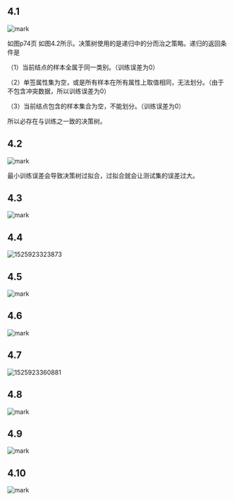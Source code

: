 ## 4.1

![mark](http://p6yio0wew.bkt.clouddn.com/blog/180510/4B93IllA6f.png)

如图p74页 如图4.2所示。决策树使用的是递归中的分而治之策略。递归的返回条件是

（1）当前结点的样本全属于同一类别。（训练误差为0）

（2）单签属性集为空，或是所有样本在所有属性上取值相同，无法划分。（由于不包含冲突数据，所以训练误差为0）

（3）当前结点包含的样本集合为空，不能划分。（训练误差为0）

所以必存在与训练之一致的决策树。

## 4.2

![mark](http://p6yio0wew.bkt.clouddn.com/blog/180510/C9eBAH4djm.png)

最小训练误差会导致决策树过拟合，过拟合就会让测试集的误差过大。

## 4.3

![mark](http://p6yio0wew.bkt.clouddn.com/blog/180510/i0ljF65848.png)







## 4.4

![1525923323873](C:\Users\ADMINI~1\AppData\Local\Temp\1525923323873.png)



## 4.5

![mark](http://p6yio0wew.bkt.clouddn.com/blog/180510/jDKhLKaHLI.png)



## 4.6

![mark](http://p6yio0wew.bkt.clouddn.com/blog/180510/C4HcCiaAki.png)





## 4.7

![1525923360881](C:\Users\ADMINI~1\AppData\Local\Temp\1525923360881.png)





## 4.8

![mark](http://p6yio0wew.bkt.clouddn.com/blog/180510/G0Gbk6CLi3.png)





## 4.9

![mark](http://p6yio0wew.bkt.clouddn.com/blog/180510/Lmi97imH83.png)





## 4.10

![mark](http://p6yio0wew.bkt.clouddn.com/blog/180510/Bhal93fcke.png)





